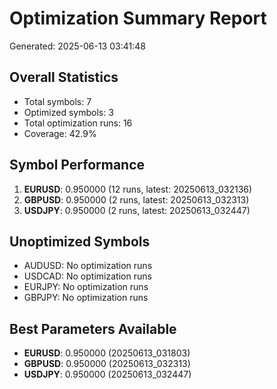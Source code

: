 # Optimization Summary Report
Generated: 2025-06-13 03:41:48

## Overall Statistics
- Total symbols: 7
- Optimized symbols: 3
- Total optimization runs: 16
- Coverage: 42.9%

## Symbol Performance
1. **EURUSD**: 0.950000 (12 runs, latest: 20250613_032136)
2. **GBPUSD**: 0.950000 (2 runs, latest: 20250613_032313)
3. **USDJPY**: 0.950000 (2 runs, latest: 20250613_032447)

## Unoptimized Symbols
- AUDUSD: No optimization runs
- USDCAD: No optimization runs
- EURJPY: No optimization runs
- GBPJPY: No optimization runs

## Best Parameters Available
- **EURUSD**: 0.950000 (20250613_031803)
- **GBPUSD**: 0.950000 (20250613_032313)
- **USDJPY**: 0.950000 (20250613_032447)